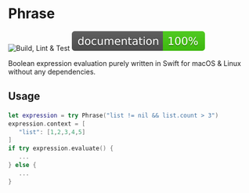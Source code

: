 # Phrase

![Build, Lint & Test](https://github.com/philprime/Phrase/workflows/Build,%20Lint%20&%20Test/badge.svg)
[![Documentation Coverage](https://raw.githubusercontent.com/philprime/Phrase/gh-pages/badge.svg)](https://philprime.github.io/Phrase/)

Boolean expression evaluation purely written in Swift for macOS & Linux without any dependencies.

## Usage

```swift
let expression = try Phrase("list != nil && list.count > 3")
expression.context = [
   "list": [1,2,3,4,5]
]
if try expression.evaluate() {
   ...
} else {
   ...
}
```

